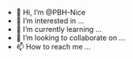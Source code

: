 - 👋 Hi, I’m @PBH-Nice
- 👀 I’m interested in ...
- 🌱 I’m currently learning ...
- 💞️ I’m looking to collaborate on ...
- 📫 How to reach me ...

<!---
PBH-Nice/PBH-Nice is a ✨ special ✨ FUCK YOU
--->
